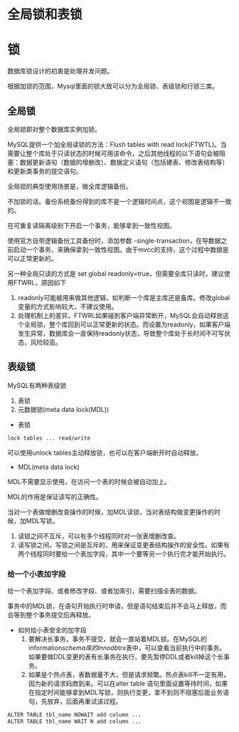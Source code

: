 # 全局锁和表锁
# 锁
数据库锁设计的初衷是处理并发问题。

根据加锁的范围，Mysql里面的锁大致可以分为全局锁、表级锁和行锁三类。

## 全局锁
全局锁即对整个数据库实例加锁。

MySQL提供一个加全局读锁的方法：Flush tables with read lock(FTWTL)。当需要让整个库处于只读状态的时候可用该命令，之后其他线程的以下语句会被阻塞：数据更新语句（数据的增删改）、数据定义语句（包括建表、修改表结构等）和更新类事务的提交语句。

全局锁的典型使用场景是，做全库逻辑备份。

不加锁的话。备份系统备份得到的库不是一个逻辑时间点，这个视图是逻辑不一致的。

在可重复读隔离级别下开启一个事务，能够拿到一致性视图。

使用官方自带逻辑备份工具备份时，添加参数 -single-transaction，在导数据之前启动一个事务，来确保拿到一致性视图。由于mvcc的支持，这个过程中数据是可以正常更新的。

另一种全局只读的方式是 set global readonly=true，但需要全库只读时，建议使用FTWRL，原因如下

1. readonly可能被用来做其他逻辑，如判断一个库是主库还是备库。修改global变量的方式影响较大，不建议使用。
2. 处理机制上的差异。FTWRL如果碰到客户端异常断开，MySQL会自动释放这个全局锁，整个库回到可以正常更新的状态。而设置为readonly，如果客户端发生异常，数据库会一直保持readonly状态，导致整个库处于长时间不可写状态，风险较高。

## 表级锁
MySQL有两种表级锁

1. 表锁
2. 元数据锁(meta data lock(MDL))

* 表锁

```bash
lock tables ... read/write
```
可以使用unlock tables主动释放锁，也可以在客户端断开时自动释放。

* MDL(meta data lock)

MDL不需要显示使用，在访问一个表的时候会被自动加上。

MDL的作用是保证读写的正确性。

当对一个表做增删改查操作的时候，加MDL读锁，当对表结构做变更操作的时候，加MDL写锁。

1. 读锁之间不互斥，可以有多个线程同时对一张表增删改查。
2. 读写锁之间，写锁之间是互斥的，用来保证变更表结构操作的安全性。如果有两个线程同时要给一个表加字段，其中一个要等另一个执行完才能开始执行。

### 给一个小表加字段
给一个表加字段、或者修改字段、或者加索引，需要扫描全表的数据。

事务中的MDL锁，在语句开始执行时申请，但是语句结束后并不会马上释放，而会等到整个事务提交后再释放。

* 如何给小表安全的加字段
   1. 要解决长事务，事务不提交，就会一直站着MDL锁。在MySQL的information*schema库的innodb*trx表中，可以查看当前执行中的事务。如果要做DDL变更的表有长事务在执行，要先暂停DDL或者kill掉这个长事务。
   2. 如果是个热点表，表数据量不大，但是请求频繁。热点表kill不一定有用，因为新的请求码商到来。可以在alter table 语句里面设置等待时间，如果在指定时间能够拿到MDL写锁，则执行变更，拿不到则不阻塞后面业务语句，先放弃，后面再重试该过程。

```bash
ALTER TABLE tbl_name NOWAIT add column ...
ALTER TABLE tbl_name WAIT N add column ...
```
